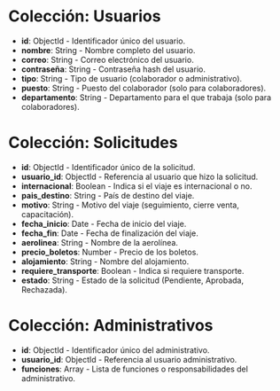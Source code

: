 # Colección: Usuarios

- **id**: ObjectId - Identificador único del usuario.
- **nombre**: String - Nombre completo del usuario.
- **correo**: String - Correo electrónico del usuario.
- **contraseña**: String - Contraseña hash del usuario.
- **tipo**: String - Tipo de usuario (colaborador o administrativo).
- **puesto**: String - Puesto del colaborador (solo para colaboradores).
- **departamento**: String - Departamento para el que trabaja (solo para colaboradores).

# Colección: Solicitudes

- **id**: ObjectId - Identificador único de la solicitud.
- **usuario_id**: ObjectId - Referencia al usuario que hizo la solicitud.
- **internacional**: Boolean - Indica si el viaje es internacional o no.
- **pais_destino**: String - País de destino del viaje.
- **motivo**: String - Motivo del viaje (seguimiento, cierre venta, capacitación).
- **fecha_inicio**: Date - Fecha de inicio del viaje.
- **fecha_fin**: Date - Fecha de finalización del viaje.
- **aerolinea**: String - Nombre de la aerolínea.
- **precio_boletos**: Number - Precio de los boletos.
- **alojamiento**: String - Nombre del alojamiento.
- **requiere_transporte**: Boolean - Indica si requiere transporte.
- **estado**: String - Estado de la solicitud (Pendiente, Aprobada, Rechazada).

# Colección: Administrativos

- **id**: ObjectId - Identificador único del administrativo.
- **usuario_id**: ObjectId - Referencia al usuario administrativo.
- **funciones**: Array - Lista de funciones o responsabilidades del administrativo.
